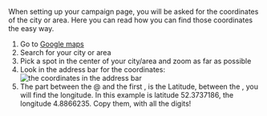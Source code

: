 When setting up your campaign page, you will be asked for the coordinates of the city or area. Here you can read how you can find those coordinates the easy way.

1. Go to [Google maps](http://maps.google.com)
2. Search for your city or area
3. Pick a spot in the center of your city/area and zoom as far as possible
4. Look in the address bar for the coordinates:
![the coordinates in the address bar](http://tomenger.home.xs4all.nl/coords.png)
5. The part between the @ and the first , is the Latitude, between the , you will find the longitude. In this example is latitude 52.3737186, the longitude 4.8866235. 
Copy them, with all the digits!